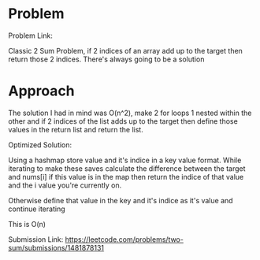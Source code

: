 # Problem

Problem Link: 

Classic 2 Sum Problem, if 2 indices of an array add up to the target then return those 2 indices. There's always going to be a solution

# Approach

The solution I had in mind was O(n^2), make 2 for loops 1 nested within the other and if 2 indices of the list adds up to the target then define those values in the return list and return the list.

Optimized Solution:

Using a hashmap store value and it's indice in a key value format. While iterating to make these saves calculate the difference between the target and nums[i] if this value is in the map then return the indice of that value and the i value you're currently on.

Otherwise define that value in the key and it's indice as it's value and continue iterating

This is O(n)

Submission Link: https://leetcode.com/problems/two-sum/submissions/1481878131
